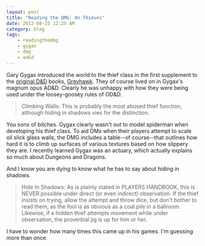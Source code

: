 ```yaml
---
layout: post
title: "Reading the DMG: On Thieves"
date: 2012-08-25 12:25 AM
category: blog
tags: 
    - readingthedmg
    - gygax
    - dmg
    - ad&d
---
```


Gary Gygax introduced the world to the thief class in the first supplement to the [original D&D][od&d] books, [Greyhawk][]. They of course lived on in Gygax's magnum opus AD&D. Clearly he was unhappy with how they were being used under the loosey-goosey rules of OD&D.

> Climbing Walls: This is probably the most abused thief function, although hiding in shadows vies for the distinction.

You sons of bitches. Gygax clearly wasn't out to model spiderman when developing his thief class. To aid DMs when their players attempt to scale oil slick glass walls, the DMG includes a table--of course--that outlines how hard it is to climb up surfaces of various textures based on how slippery they are. I recently learned Gygax was an actuary, which actually explains so much about Dungeons and Dragons.

And I know you are dying to know what he has to say about hiding in shadows.

> Hide In Shadows: As is plainly stated in PLAYERS HANDBOOK, this is NEVER possible under direct (or even indirect) observation. If the thief insists on trying, allow the attempt and throw dice, but don't bother to read them, as the fool is as obvious as a coal pile in a ballroom. Likewise, if a hidden thief attempts movement while under observation, the proverbial jig is up for him or her.

I have to wonder how many times this came up in his games. I'm guessing more than once.


[od&d]: http://www.acaeum.com/ddindexes/setpages/original.html
[greyhawk]: http://www.acaeum.com/ddindexes/setpages/supplements.html

